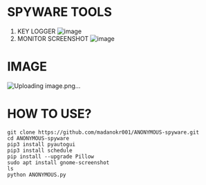 # SPYWARE TOOLS
1. KEY LOGGER
![image](https://github.com/user-attachments/assets/468cb66a-2f8e-423e-a8bb-89fed2103f67)
3. MONITOR SCREENSHOT
![image](https://github.com/user-attachments/assets/0cc26dc4-5542-4349-9c0b-9a30c5e35020)



# IMAGE
![Uploading image.png…]()


# HOW TO USE?


```
git clone https://github.com/madanokr001/ANONYMOUS-spyware.git
cd ANONYMOUS-spyware
pip3 install pyautogui
pip3 install schedule
pip install --upgrade Pillow
sudo apt install gnome-screenshot
ls
python ANONYMOUS.py
```




